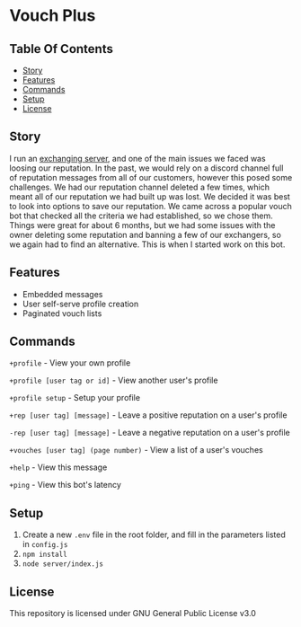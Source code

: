 # Vouch Plus
## Table Of Contents
- [Story](#story)
- [Features](#features)
- [Commands](#commands)
- [Setup](#setup)
- [License](#license)

## Story
I run an [exchanging server](https://discord.gg/aYvs2sdYqE), and one of the main issues we faced was loosing our reputation. In the past, we would rely on a discord channel full of reputation messages from all of our customers, however this posed some challenges. We had our reputation channel deleted a few times, which meant all of our reputation we had built up was lost. We decided it was best to look into options to save our reputation. We came across a popular vouch bot that checked all the criteria we had established, so we chose them. Things were great for about 6 months, but we had some issues with the owner deleting some reputation and banning a few of our exchangers, so we again had to find an alternative. This is when I started work on this bot.

## Features
- Embedded messages
- User self-serve profile creation
- Paginated vouch lists

## Commands
`+profile` - View your own profile 

`+profile [user tag or id]` - View another user's profile 

`+profile setup` - Setup your profile 

`+rep [user tag] [message]` - Leave a positive reputation on a user's profile 

`-rep [user tag] [message]` - Leave a negative reputation on a user's profile 

`+vouches [user tag] (page number)` - View a list of a user's vouches
 
`+help` - View this message 

`+ping` - View this bot's latency

## Setup
1. Create a new `.env` file in the root folder, and fill in the parameters listed in `config.js`
2. `npm install`
3. `node server/index.js`

## License
This repository is licensed under GNU General Public License v3.0

